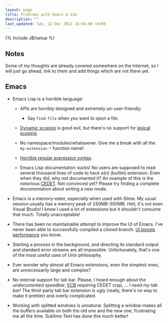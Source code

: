 ```yaml
---
layout: page
title: Problems with Emacs & Vim
description: ""
last_updated: Sat, 22 Dec 2012 16:04:00 +0700
---
```

{% include JB/setup %}

## Notes

Some of my thoughts are already covered somewhere on the Internet, so I will just go ahead, link to them and add things which are not there yet.

## Emacs

* Emacs Lisp is a horrible language:

  - APIs are horribly designed and extremely un-user-friendly:

    + Say `find-file` when you want to *open* a file.

  - [Dynamic scoping](http://c2.com/cgi/wiki?DynamicScoping) is good evil, but there's no support for [lexical scoping](http://c2.com/cgi/wiki?LexicalScoping).

  - No namespace/modules/whatsoever.  Give me a break with all the `my-extension-*` function name!

  - [Horrible regular expression syntax](http://obsidianrook.com/devnotes/whinery/elisp-regexps.html).

  - Emacs Lisp documentation sucks!  No users are supposed to read several thousand lines of code to hack a(n) (builtin) extension.  Even when they did, why not documented it?  An example of this is the notorious [CEDET](http://cedet.sourceforge.net/).  Not convinced yet?  Please try finding a complete documentation about writing a new mode.

* Emacs is a memory-eater, especially when used with Slime.  My usual session usually has a memory peak of 250MB-300MB.  Hell, it's not even Visual $tudio!  I know I used a lot of extensions but it shouldn't consume that much.  Totally unacceptable!

* There has been no maintainable attempt to improve the UI of Emacs.  I've never been able to successfully compiled a cloned branch.  [UI boosts performance](https://encrypted.google.com/search?q=ui+boosts+performance&ie=utf-8&oe=utf-8&aq=t) you know.

* Starting a process in the background, and directing its standard output and standard error streams are all impossible.  Unfortunately, that's one of the most useful uses of Unix philosophy.

* Ever wonder why almost all Emacs extensions, even the simplest ones, are unnecessarily large and complex?

* No internal support for tab bar.  Please, I heard enough about the *undocumented speedbar*, [ECB](http://ecb.sourceforge.net/) requiring CEDET crap, ...  *I need my tab bar!*  The third-party tab bar extension is ugly (really, there's no way to make it prettier) and overly complicated.

* Working with splitted windows is unnatural.  Splitting a window makes all the buffers available on both the old one and the new one, frustrating me all the time.  Sublime Text has done this much better!
